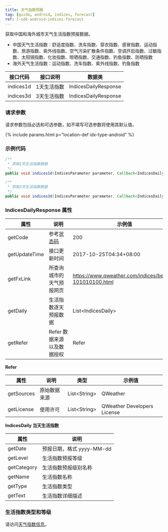 ```yaml
---
title: 天气指数预报
tag: [guide, android, indices, forecast]
ref: 1-sdk-android-indices-forecast
---
```


获取中国和海外城市天气生活指数预报数据。

- 中国天气生活指数：舒适度指数、洗车指数、穿衣指数、感冒指数、运动指数、旅游指数、紫外线指数、空气污染扩散条件指数、空调开启指数、过敏指数、太阳镜指数、化妆指数、晾晒指数、交通指数、钓鱼指数、防晒指数
- 海外天气生活指数：运动指数、洗车指数、紫外线指数、钓鱼指数

| 接口代码| 接口说明         | 数据类      |
| ----------- | ------------ | ----------- |
| indices1d| 1天生活指数  | IndicesDailyResponse |
| indices3d| 3天生活指数  | IndicesDailyResponse |

### 请求参数

请求参数包括必选和可选参数，如不填写可选参数将使用其默认值。

{% include params.html p="location-def idx-type-android" %}

### 示例代码

```java
/**
 * 获取1天生活指数数据
 */
public void indices1d(IndicesParameter parameter, Callback<IndicesDailyResponse> callback);

/**
 * 获取3天生活指数数据
 */
public void indices3d(IndicesParameter parameter, Callback<IndicesDailyResponse> callback);
```

### IndicesDailyResponse 属性

| 属性         | 说明                       | 示例值                |
| ------------ | -------------------------- | --------------------- |
| getCode      | 参考[状态码](/docs/resource/status-code/)                    | 200 |
| getUpdateTime | 接口更新时间             | 2017-10-25T04:34+08:00     |
| getFxLink     | 所查询城市的天气预报网页 | https://www.qweather.com/indices/beijing-101010100.html |
| getDaily | 生活指数逐天预报数据       | List&lt;IndicesDaily&gt; |
| getRefer     | Refer 数据来源以及数据授权 | Refer                 |

**Refer**

| 属性        | 说明        | 类型                | 示例值        |
| ---------- | ----------- | ------------------ | ------------ |
| getSources | 原始数据来源  | List&lt;String&gt; | QWeather     |
| getLicense | 使用许可     | List&lt;String&gt; | QWeather Developers License |

**IndicesDaily 当天生活指数**

| 属性        | 说明         |
| ----------- | ----------------------- |
| getDate     | 预报日期，格式 yyyy-MM-dd     |
| getLevel    | 生活指数预报等级          |
| getCategory | 生活指数预报级别名称     |
| getName     | 生活指数名称             |
| getType     | 生活指数类型 |
| getText     | 生活指数详细描述         |

### 生活指数类型和等级

请访问[天气指数信息](/docs/resource/indices-info/)。



